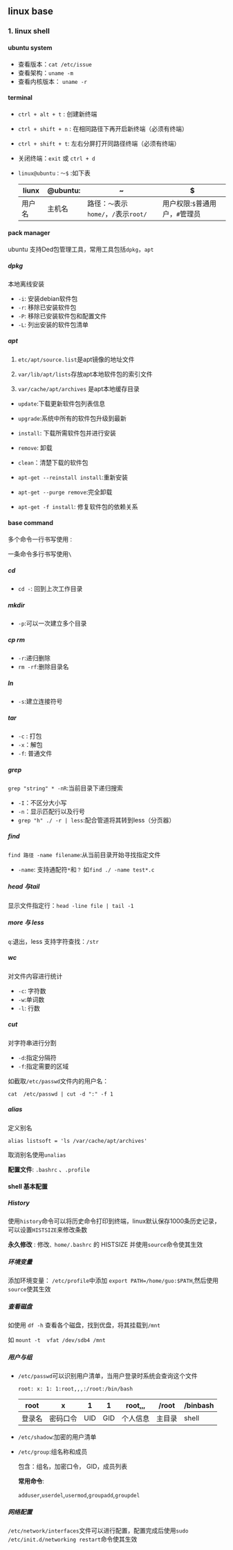 ## linux base

### 1. linux shell

#### ubuntu system

- 查看版本：`cat /etc/issue`
- 查看架构：`uname -m`
- 查看内核版本： `uname -r`

#### terminal

- `ctrl + alt + t` : 创建新终端

- `ctrl + shift + n` : 在相同路径下再开启新终端（必须有终端）

- `ctrl + shift + t`: 左右分屏打开同路径终端（必须有终端）

- 关闭终端：`exit` 或 `ctrl + d`

- `linux@ubuntu：～$` :如下表

  | liunx  | @ubuntu:| ~    | $    |
  | ------ | -------- | ---- | ---- |
  | 用户名 | 主机名   | 路径：`～`表示`home/`，`/`表示`root/` | 用户权限:`$`普通用户，`#`管理员 |



#### pack  manager

ubuntu 支持Ded包管理工具，常用工具包括`dpkg`，`apt`

##### dpkg

本地离线安装

- `-i`: 安装debian软件包
- `-r`: 移除已安装软件包
- `-P`: 移除已安装软件包和配置文件
- `-L`: 列出安装的软件包清单

##### apt

1. `etc/apt/source.list`是apt镜像的地址文件

2.  `var/lib/apt/lists`存放apt本地软件包的索引文件

3. `var/cache/apt/archives` 是apt本地缓存目录

- `update`:下载更新软件包列表信息

- `upgrade`:系统中所有的软件包升级到最新

- `install`: 下载所需软件包并进行安装

- `remove`: 卸载

- `clean`：清楚下载的软件包

  
  
* `apt-get --reinstall install`:重新安装

* `apt-get --purge remove`:完全卸载
  
* `apt-get -f install`: 修复软件包的依赖关系
  
#### base command

多个命令一行书写使用`：`

一条命令多行书写使用`\`

#####  cd

- `cd -`: 回到上次工作目录

##### mkdir

- `-p`:可以一次建立多个目录

##### cp  rm

- `-r`:递归删除
- `rm -rf`:删除目录名


##### ln

- `-s`:建立连接符号

##### tar

- `-c` : 打包
- `-x`：解包
- `-f`: 普通文件

##### grep

`grep "string" * -nR`:当前目录下递归搜索

- `-I`：不区分大小写
- `-n`：显示匹配行以及行号
- `grep "h" ./ -r | less`:配合管道将其转到less（分页器）

##### find

`find 路径 -name filename`:从当前目录开始寻找指定文件

- `-name`: 支持通配符`*`和`？`  如`find ./ -name test*.c`

##### head 与tail

显示文件指定行：`head -line file | tail -1`

##### more 与 less

`q`:退出，less 支持字符查找：`/str`

##### wc

对文件内容进行统计

- `-c`: 字符数
- `-w`:单词数
- `-l`: 行数

##### cut

对字符串进行分割

- `-d`:指定分隔符
- `-f`:指定需要的区域

如截取`/etc/passwd`文件内的用户名：

`cat  /etc/passwd | cut -d ":" -f 1`

##### alias

定义别名

`alias listsoft = 'ls /var/cache/apt/archives'`

取消别名使用`unalias`

**配置文件**: `.bashrc` 、`.profile`

#### shell 基本配置

##### History

使用`history`命令可以将历史命令打印到终端，linux默认保存1000条历史记录，可以设置`HISTSIZE`来修改条数

 **永久修改** : 修改`、home/.bashrc` 的 HISTSIZE 并使用`source`命令使其生效

##### 环境变量

添加环境变量： `/etc/profile`中添加 `export PATH=/home/guo:$PATH`,然后使用`source`使其生效

##### 查看磁盘

如使用 `df -h` 查看各个磁盘，找到优盘，将其挂载到`/mnt`

如 `mount -t  vfat /dev/sdb4 /mnt`

##### 用户与组

- `/etc/passwd`可以识别用户清单，当用户登录时系统会查询这个文件

  `root: x: 1: 1:root,,,:/root:/bin/bash`

  | root   | x        | 1    | 1    | root,,,  | /root  | /binbash |
  | ------ | -------- | ---- | ---- | -------- | ------ | -------- |
  | 登录名 | 密码口令 | UID  | GID  | 个人信息 | 主目录 | shell    |

  

- `/etc/shadow`:加密的用户清单

- `/etc/group`:组名称和成员

  包含：组名，加密口令， GID，成员列表
  
  
  
  **常用命令**:
  
  `adduser`,`userdel`,`usermod`,`groupadd`,`groupdel`
  
##### 网络配置

`/etc/network/interfaces`文件可以进行配置，配置完成后使用`sudo /etc/init.d/networking restart`命令使其生效

  




